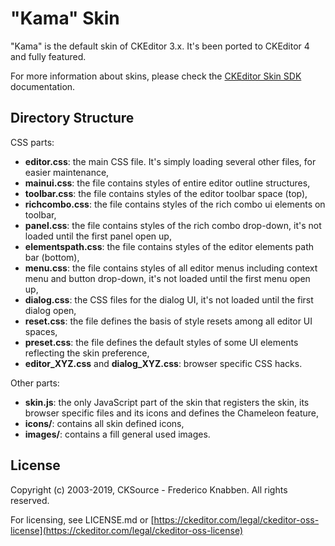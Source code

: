 # "Kama" Skin

"Kama" is the default skin of CKEditor 3.x. It's been ported to CKEditor 4 and
fully featured.

For more information about skins, please check the
[CKEditor Skin SDK](https://ckeditor.com/docs/ckeditor4/latest/guide/skin_sdk_intro.html)
documentation.

## Directory Structure

CSS parts:

- **editor.css**: the main CSS file. It's simply loading several other files,
  for easier maintenance,
- **mainui.css**: the file contains styles of entire editor outline structures,
- **toolbar.css**: the file contains styles of the editor toolbar space (top),
- **richcombo.css**: the file contains styles of the rich combo ui elements on
  toolbar,
- **panel.css**: the file contains styles of the rich combo drop-down, it's not
  loaded until the first panel open up,
- **elementspath.css**: the file contains styles of the editor elements path bar
  (bottom),
- **menu.css**: the file contains styles of all editor menus including context
  menu and button drop-down, it's not loaded until the first menu open up,
- **dialog.css**: the CSS files for the dialog UI, it's not loaded until the
  first dialog open,
- **reset.css**: the file defines the basis of style resets among all editor UI
  spaces,
- **preset.css**: the file defines the default styles of some UI elements
  reflecting the skin preference,
- **editor_XYZ.css** and **dialog_XYZ.css**: browser specific CSS hacks.

Other parts:

- **skin.js**: the only JavaScript part of the skin that registers the skin, its
  browser specific files and its icons and defines the Chameleon feature,
- **icons/**: contains all skin defined icons,
- **images/**: contains a fill general used images.

## License

Copyright (c) 2003-2019, CKSource - Frederico Knabben. All rights reserved.

For licensing, see LICENSE.md or
[https://ckeditor.com/legal/ckeditor-oss-license](https://ckeditor.com/legal/ckeditor-oss-license)
